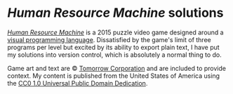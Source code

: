 # *Human Resource Machine* solutions

[*Human Resource Machine*][HRM] is a 2015 puzzle video game designed
around a [visual programming language][VPL].  Dissatisfied by the game's
limit of three programs per level but excited by its ability to export
plain text, I have put my solutions into version control, which is
absolutely a normal thing to do.

Game art and text are © [Tomorrow Corporation][TC] and are included
to provide context.  My content is published from the United States of
America using the [CC0 1.0 Universal Public Domain Dedication][CC0].

[CC0]: https://creativecommons.org/publicdomain/zero/1.0
[HRM]: https://tomorrowcorporation.com/humanresourcemachine
[TC]: https://tomorrowcorporation.com/about
[VPL]: https://en.wikipedia.org/wiki/Visual_programming_language
    '"Visual programming language" on Wikipedia'
